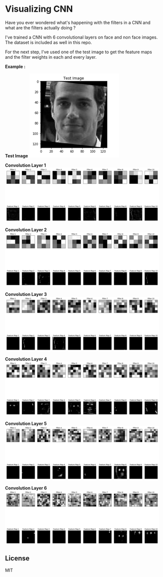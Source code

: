 # Visualizing CNN

Have you ever wondered what's happening with the filters in a CNN and what are the filters actually doing ?

I've trained a CNN with 6 convolutional layers on face and non face images. The dataset is included as well in this repo.

For the next step, I've used one of the test image to get the feature maps and the filter weights in each and every layer. 

**Example :**

**Test Image**
![](readme_images/test_img.png)

**Convolution Layer 1**
![](readme_images/layer1.png)

**Convolution Layer 2**
![](readme_images/layer2.png)

**Convolution Layer 3**
![](readme_images/layer3.png)

**Convolution Layer 4**
![](readme_images/layer4.png)

**Convolution Layer 5**
![](readme_images/layer5.png)

**Convolution Layer 6**
![](readme_images/layer6.png)


License
----

MIT